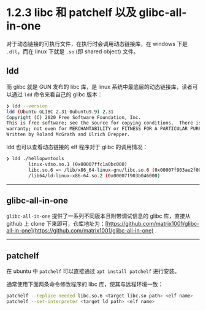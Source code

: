 # 1.2.3 libc 和 patchelf 以及 glibc-all-in-one

对于动态链接的可执行文件，在执行时会调用动态链接库，在 windows 下是 `.dll`，而在 linux 下就是 `.so` (即 shared object) 文件。

## ldd

而 glibc 就是 GUN 发布的 libc 库，是 linux 系统中最底层的动态链接库，读者可以通过 `ldd` 命令来看自己的 glibc 版本：

```sh
❯ ldd --version
ldd (Ubuntu GLIBC 2.31-0ubuntu9.9) 2.31
Copyright (C) 2020 Free Software Foundation, Inc.
This is free software; see the source for copying conditions.  There is NO
warranty; not even for MERCHANTABILITY or FITNESS FOR A PARTICULAR PURPOSE.
Written by Roland McGrath and Ulrich Drepper.
```

ldd 也可以查看动态链接的 elf 程序对于 glibc 的调用情况：

```sh
❯ ldd ./hellopwntools
        linux-vdso.so.1 (0x00007ffc1a0bc000)
        libc.so.6 => /lib/x86_64-linux-gnu/libc.so.6 (0x00007f903ae2f000)
        /lib64/ld-linux-x86-64.so.2 (0x00007f903b046000)
```

---

## glibc-all-in-one

`glibc-all-in-one` 提供了一系列不同版本且附带调试信息的 glibc 库，直接从 github 上 clone 下来即可，仓库地址为：[https://github.com/matrix1001/glibc-all-in-one](https://github.com/matrix1001/glibc-all-in-one) .

---

## patchelf

在 ubuntu 中 `patchelf` 可以直接通过 `apt install patchelf` 进行安装。

通常使用下面两条命令修改程序的 libc 库，使其与远程环境一致：

```sh
patchelf --replace-needed libc.so.6 <target libc.so path> <elf name>
patchelf --set-interpreter <target ld path> <elf name>
```

